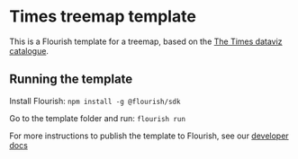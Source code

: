 # Times treemap template

This is a Flourish template for a treemap, based on the [The Times dataviz catalogue](https://times.github.io/dataviz-catalogue/treemap/).

## Running the template

Install Flourish:
`npm install -g @flourish/sdk`

Go to the template folder and run:
`flourish run`

For more instructions to publish the template to Flourish, see our [developer docs](https://flourish.studio/developers/quickstart/publish-to-flourish/)